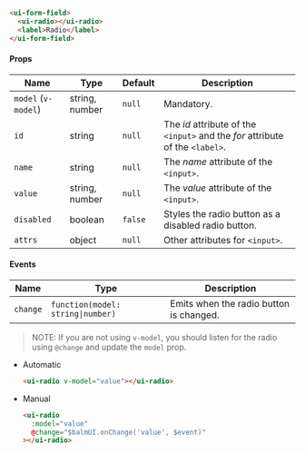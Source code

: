 ```html
<ui-form-field>
  <ui-radio></ui-radio>
  <label>Radio</label>
</ui-form-field>
```

#### Props

| Name                | Type           | Default | Description                                                                   |
| ------------------- | -------------- | ------- | ----------------------------------------------------------------------------- |
| `model` (`v-model`) | string, number | `null`  | Mandatory.                                                                    |
| `id`                | string         | `null`  | The _id_ attribute of the `<input>` and the _for_ attribute of the `<label>`. |
| `name`              | string         | `null`  | The _name_ attribute of the `<input>`.                                        |
| `value`             | string, number | `null`  | The _value_ attribute of the `<input>`.                                       |
| `disabled`          | boolean        | `false` | Styles the radio button as a disabled radio button.                           |
| `attrs`             | object         | `null`  | Other attributes for `<input>`.                                               |

#### Events

| Name     | Type                              | Description                             |
| -------- | --------------------------------- | --------------------------------------- |
| `change` | `function(model: string\|number)` | Emits when the radio button is changed. |

> NOTE: If you are not using `v-model`, you should listen for the radio using `@change` and update the `model` prop.

- Automatic
  ```html
  <ui-radio v-model="value"></ui-radio>
  ```
- Manual
  ```html
  <ui-radio
    :model="value"
    @change="$balmUI.onChange('value', $event)"
  ></ui-radio>
  ```
